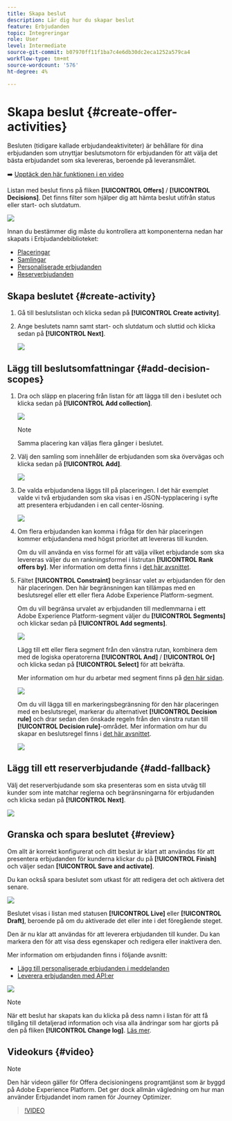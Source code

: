 ```yaml
---
title: Skapa beslut
description: Lär dig hur du skapar beslut
feature: Erbjudanden
topic: Integreringar
role: User
level: Intermediate
source-git-commit: b07970ff11f1ba7c4e6db30dc2eca1252a579ca4
workflow-type: tm+mt
source-wordcount: '576'
ht-degree: 4%

---
```


# Skapa beslut {#create-offer-activities}

Besluten (tidigare kallade erbjudandeaktiviteter) är behållare för dina erbjudanden som utnyttjar beslutsmotorn för erbjudanden för att välja det bästa erbjudandet som ska levereras, beroende på leveransmålet.

➡️ [Upptäck den här funktionen i en video](#video)

Listan med beslut finns på fliken **[!UICONTROL Offers]** / **[!UICONTROL Decisions]**. Det finns filter som hjälper dig att hämta beslut utifrån status eller start- och slutdatum.

![](../../assets/activities-list.png)

Innan du bestämmer dig måste du kontrollera att komponenterna nedan har skapats i Erbjudandebiblioteket:

* [Placeringar](../offer-library/creating-placements.md)
* [Samlingar](../offer-library/creating-collections.md)
* [Personaliserade erbjudanden](../offer-library/creating-personalized-offers.md)
* [Reserverbjudanden](../offer-library/creating-fallback-offers.md)

## Skapa beslutet {#create-activity}

1. Gå till beslutslistan och klicka sedan på **[!UICONTROL Create activity]**.

1. Ange beslutets namn samt start- och slutdatum och sluttid och klicka sedan på **[!UICONTROL Next]**.

   ![](../../assets/activities-name.png)

## Lägg till beslutsomfattningar {#add-decision-scopes}

1. Dra och släpp en placering från listan för att lägga till den i beslutet och klicka sedan på **[!UICONTROL Add collection]**.

   ![](../../assets/activities-placement.png)

   >[!NOTE]
   >
   >Samma placering kan väljas flera gånger i beslutet.

1. Välj den samling som innehåller de erbjudanden som ska övervägas och klicka sedan på **[!UICONTROL Add]**.

   ![](../../assets/activities-collection.png)

1. De valda erbjudandena läggs till på placeringen. I det här exemplet valde vi två erbjudanden som ska visas i en JSON-typplacering i syfte att presentera erbjudanden i en call center-lösning.

   ![](../../assets/offers-added.png)

1. Om flera erbjudanden kan komma i fråga för den här placeringen kommer erbjudandena med högst prioritet att levereras till kunden.

   Om du vill använda en viss formel för att välja vilket erbjudande som ska levereras väljer du en rankningsformel i listrutan **[!UICONTROL Rank offers by]**. Mer information om detta finns i [det här avsnittet](../offer-activities/configure-offer-selection.md).

1. Fältet **[!UICONTROL Constraint]** begränsar valet av erbjudanden för den här placeringen. Den här begränsningen kan tillämpas med en beslutsregel eller ett eller flera Adobe Experience Platform-segment.

   Om du vill begränsa urvalet av erbjudanden till medlemmarna i ett Adobe Experience Platform-segment väljer du **[!UICONTROL Segments]** och klickar sedan på **[!UICONTROL Add segments]**.

   ![](../../assets/activity_constraint_segment.png)

   Lägg till ett eller flera segment från den vänstra rutan, kombinera dem med de logiska operatorerna **[!UICONTROL And]** / **[!UICONTROL Or]** och klicka sedan på **[!UICONTROL Select]** för att bekräfta.

   Mer information om hur du arbetar med segment finns på [den här sidan](../../segment/about-segments.md).

   ![](../../assets/activity_constraint_segment2.png)

   Om du vill lägga till en markeringsbegränsning för den här placeringen med en beslutsregel, markerar du alternativet **[!UICONTROL Decision rule]** och drar sedan den önskade regeln från den vänstra rutan till **[!UICONTROL Decision rule]**-området. Mer information om hur du skapar en beslutsregel finns i [det här avsnittet](../offer-library/creating-decision-rules.md).

   ![](../../assets/activity_constraint_rule.png)

## Lägg till ett reserverbjudande {#add-fallback}

Välj det reserverbjudande som ska presenteras som en sista utväg till kunder som inte matchar reglerna och begränsningarna för erbjudanden och klicka sedan på **[!UICONTROL Next]**.

![](../../assets/add-fallback-offer.png)

## Granska och spara beslutet {#review}

Om allt är korrekt konfigurerat och ditt beslut är klart att användas för att presentera erbjudanden för kunderna klickar du på **[!UICONTROL Finish]** och väljer sedan **[!UICONTROL Save and activate]**.

Du kan också spara beslutet som utkast för att redigera det och aktivera det senare.

![](../../assets/save-activities.png)

Beslutet visas i listan med statusen **[!UICONTROL Live]** eller **[!UICONTROL Draft]**, beroende på om du aktiverade det eller inte i det föregående steget.

Den är nu klar att användas för att leverera erbjudanden till kunder. Du kan markera den för att visa dess egenskaper och redigera eller inaktivera den.

Mer information om erbjudanden finns i följande avsnitt:

* [Lägg till personaliserade erbjudanden i meddelanden](../../deliver-personalized-offers.md)
* [Leverera erbjudanden med API:er](../api-reference/decisions-api/deliver-offers.md)

![](../../assets/activities-created.png)

>[!NOTE]
>
>När ett beslut har skapats kan du klicka på dess namn i listan för att få tillgång till detaljerad information och visa alla ändringar som har gjorts på den på fliken **[!UICONTROL Change log]**. [Läs mer](../get-started/user-interface.md#changes-log).

## Videokurs {#video}

>[!NOTE]
>
>Den här videon gäller för Offera decisioningens programtjänst som är byggd på Adobe Experience Platform. Det ger dock allmän vägledning om hur man använder Erbjudandet inom ramen för Journey Optimizer.

>[!VIDEO](https://video.tv.adobe.com/v/329606?quality=12)
